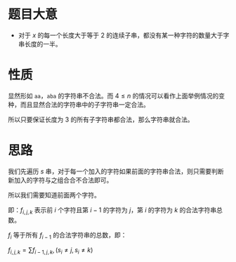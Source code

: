 # 题目大意
* 对于 $x$ 的每一个长度大于等于 $2$ 的连续子串，都没有某一种字符的数量大于字串长度的一半。

# 性质
显然形如 ```aa```，```aba``` 的字符串不合法。而 $4\le n$ 的情况可以看作上面举例情况的变种，而且显然合法的字符串中的子字符串一定合法。

所以只要保证长度为 $3$ 的所有子字符串都合法，那么字符串就合法。

# 思路
我们先遍历 $s$ 串，对于每一个加入的字符如果前面的字符串合法，则只需要判断新加入的字符与之组合合不合法即可。

所以我们需要知道前面两个字符。

即：$f_{i,j,k}$ 表示前 $i$ 个字符且第 $i-1$ 的字符为 $j$，第 $i$ 的字符为 $k$ 的合法字符串总数。

$f_i$ 等于所有 $f_{i-1}$ 的合法字符串的总数，即：

$f_{i,j,k}=\sum f_{i-1,j,k},(s_i\neq j,s_i\neq k)$